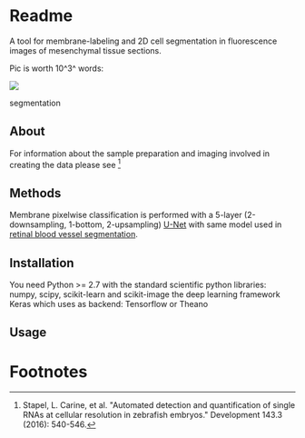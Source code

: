 Readme
======

A tool for membrane-labeling and 2D cell segmentation in fluorescence
images of mesenchymal tissue sections.

Pic is worth 10^3^ words:

![](file:resources/grey_mem_seg.jpg)

segmentation

About
-----

For information about the sample preparation and imaging involved in
creating the data please see [^1]

Methods
-------

Membrane pixelwise classification is performed with a 5-layer
(2-downsampling, 1-bottom, 2-upsampling)
[U-Net](https://arxiv.org/pdf/1505.04597.pdf) with same model used in
[retinal blood vessel
segmentation](https://github.com/orobix/retina-unet).

Installation
------------

You need Python >= 2.7 with the standard scientific python libraries:
numpy, scipy, scikit-learn and scikit-image the deep learning framework
Keras which uses as backend: Tensorflow or Theano

Usage
-----

Footnotes
=========

[^1]: Stapel, L. Carine, et al. "Automated detection and quantification
    of single RNAs at cellular resolution in zebrafish embryos."
    Development 143.3 (2016): 540-546.

